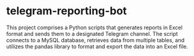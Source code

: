 # telegram-reporting-bot
This project comprises a Python scripts that generates reports in Excel format and sends them to a designated Telegram channel. The script connects to a MySQL database, retrieves data from multiple tables, and utilizes the pandas library to format and export the data into an Excel file.
